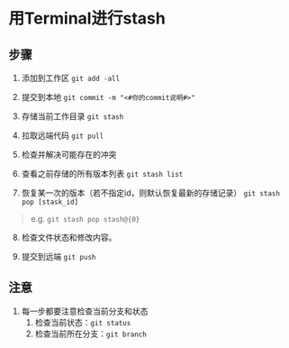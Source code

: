 # 用Terminal进行stash
## 步骤
1. 添加到工作区
  `git add -all`

2. 提交到本地
  `git commit -m "<#你的commit说明#>"`

3. 存储当前工作目录
  `git stash`

4. 拉取远端代码
  `git pull`

5. 检查并解决可能存在的冲突

6. 查看之前存储的所有版本列表
  `git stash list`

7. 恢复某一次的版本（若不指定id，则默认恢复最新的存储记录）
  `git stash pop [stask_id]`

  > e.g. `git stash pop stash@{0}`

8. 检查文件状态和修改内容。

9. 提交到远端
   `git push`

## 注意
1. 每一步都要注意检查当前分支和状态
	1. 检查当前状态：`git status`
	2. 检查当前所在分支：`git branch`